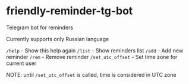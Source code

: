 # friendly-reminder-tg-bot
Telegram bot for reminders

Currently supports only Russian language

`/help` - Show this help again
`/list` - Show reminders list
`/add`  - Add new reminder
`/rem`  - Remove reminder
`/set_utc_offset` - Set time zone for current user

NOTE: until `/set_utc_offset` is called, time is considered in UTC zone
